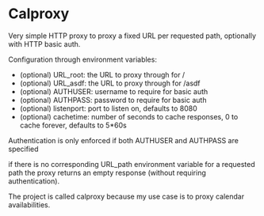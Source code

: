 # Calproxy

Very simple HTTP proxy to proxy a fixed URL per requested path, optionally with HTTP basic auth.

Configuration through environment variables:
- (optional) URL_root: the URL to proxy through for /
- (optional) URL_asdf: the URL to proxy through for /asdf
- (optional) AUTHUSER: username to require for basic auth
- (optional) AUTHPASS: password to require for basic auth
- (optional) listenport: port to listen on, defaults to 8080
- (optional) cachetime: number of seconds to cache responses, 0 to cache forever, defaults to 5*60s

Authentication is only enforced if both AUTHUSER and AUTHPASS are specified

if there is no corresponding URL_path environment variable for a requested path the proxy returns an empty response (without requiring authentication).

The project is called calproxy because my use case is to proxy calendar availabilities.
